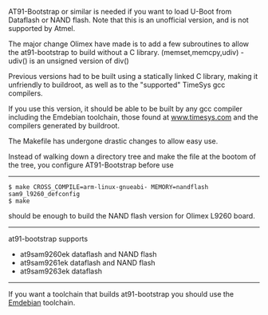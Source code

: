 AT91-Bootstrap or similar is needed if you want to load U-Boot
from Dataflash or NAND flash.  Note that this is an 
unofficial version, and is not supported by Atmel.

The major change Olimex have made is to add a few subroutines
to allow the at91-bootstrap to build without a C library.
(memset,memcpy,udiv) - udiv() is an unsigned version of div()

Previous versions had to be built using a statically linked 
C library, making it unfriendly to buildroot, as well as
to the "supported" TimeSys gcc compilers.

If you use this version, it should be able to be built by any
gcc compiler including the Emdebian toolchain, those found at
www.timesys.com and the compilers generated by buildroot.

The Makefile has undergone drastic changes to allow easy use.

Instead of walking down a directory tree and make 
the file at the bootom of the tree,
you configure AT91-Bootstrap before use

----------------------------------------------------------
    $ make CROSS_COMPILE=arm-linux-gnueabi- MEMORY=nandflash sam9_l9260_defconfig
    $ make

should be enough to build the NAND flash version for Olimex
L9260 board.

----------------------------------------------------------
at91-bootstrap supports

* at9sam9260ek	dataflash and NAND flash
* at9sam9261ek	dataflash and NAND flash
* at9sam9263ek	dataflash

----------------------------------------------------------
If you want a toolchain that builds at91-bootstrap you should use
the [Emdebian][1] toolchain.

[1]: http://wiki.debian.org/EmdebianToolchain

